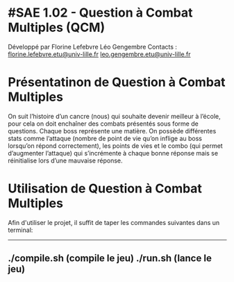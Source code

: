 #SAE 1.02 - Question à Combat Multiples (QCM)
==========

Développé par Florine Lefebvre Léo Gengembre
Contacts : florine.lefebvre.etu@univ-lille.fr leo.gengembre.etu@univ-lille.fr

# Présentatinon de Question à Combat Multiples

On suit l’histoire d’un cancre (nous) qui souhaite devenir meilleur à l’école, pour cela on doit enchaîner des combats présentés sous forme de questions. Chaque boss représente une matière. On possède différentes stats comme l’attaque (nombre de point de vie qu’on inflige au boss lorsqu’on répond correctement), les points de vies et le combo (qui permet d’augmenter l’attaque) qui s’incrémente à chaque bonne réponse mais se réinitialise lors d’une mauvaise réponse. 

# Utilisation de Question à Combat Multiples

Afin d'utiliser le projet, il suffit de taper les commandes suivantes dans un terminal:

---

./compile.sh (compile le jeu)
./run.sh (lance le jeu)
--
